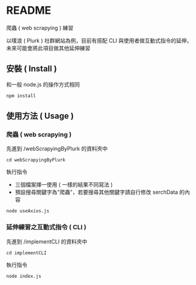 # README

爬蟲 ( web scrapying ) 練習

以噗浪 ( Plurk ) 社群網站為例，目前有搭配 CLI 與使用者做互動式指令的延伸，未來可能會將此項目做其他延伸練習

## 安裝 ( Install )

和一般 node.js 的操作方式相同

```javascript
npm install
```

## 使用方法 ( Usage )

### 爬蟲 ( web scrapying )

先進到 /webScrapyingByPlurk 的資料夾中

```
cd webScrapyingByPlurk
```

執行指令
* 三個檔案擇一使用 ( 一樣的結果不同寫法 )
* 預設搜尋關鍵字為"爬蟲"，若要搜尋其他關鍵字請自行修改 serchData 的內容

``` 
node useAxios.js
```

### 延伸練習之互動式指令 ( CLI )

先進到 /implementCLI 的資料夾中

```
cd implementCLI
```

執行指令

```
node index.js
```